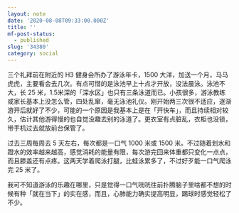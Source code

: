 ```yaml
---
layout: note
date: '2020-08-08T09:33:00.000Z'
title: ''
mf-post-status:
  - published
slug: '34380'
category: social
---
```

三个礼拜前在附近的 H3 健身会所办了游泳年卡，1500 大洋，加送一个月，马马虎虎，主要看会去几次。有点可惜的是泳池早上十点才开放，没法晨泳。泳池不大，长 25 米，1.5米深的「深水区」也只有三条泳道而已。小孩很多，游泳教练或家长基本上没怎么管，四处乱窜，毫无泳池礼仪。刚开始两三次很不适应，逐渐游开后就好了不少，可能的一个原因是我基本上是在「开快车」，而且持续相对较久，估计其他游得慢的也自觉没趣去别的泳道了。更衣室有点脏乱，衣柜也没锁，带手机过去就放前台保管了。

过去三周每周去 5 天左右，每次都是一口气 1000 米或 1500 米。不过随着划水和蹬水的效率越来越高，感觉消耗的能量有限，每次游完回来体重都只变化一点点，而且膝盖还有点疼。这两天学着爬泳打腿，比蛙泳累多了，不过好歹能一口气爬泳完 25 米了。

我可不知道游泳的乐趣在哪里，只是觉得一口气咣咣往前扑腾脑子里啥都不想的时候有种「就在当下」的实在感，而且，心肺能力确实提高明显，踢球时感觉轻松了不少。
